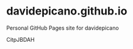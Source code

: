 # davidepicano.github.io
Personal GitHub Pages site for davidepicano





































CitpJBDAH
